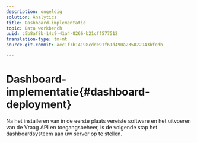 ```yaml
---
description: ongeldig
solution: Analytics
title: Dashboard-implementatie
topic: Data workbench
uuid: c5b8af8b-14c9-41a4-8266-b21cff577512
translation-type: tm+mt
source-git-commit: aec1f7b14198cdde91f61d490a235022943bfedb

---
```



# Dashboard-implementatie{#dashboard-deployment}

Na het installeren van in de eerste plaats vereiste software en het uitvoeren van de Vraag API en toegangsbeheer, is de volgende stap het dashboardsysteem aan uw server op te stellen.
